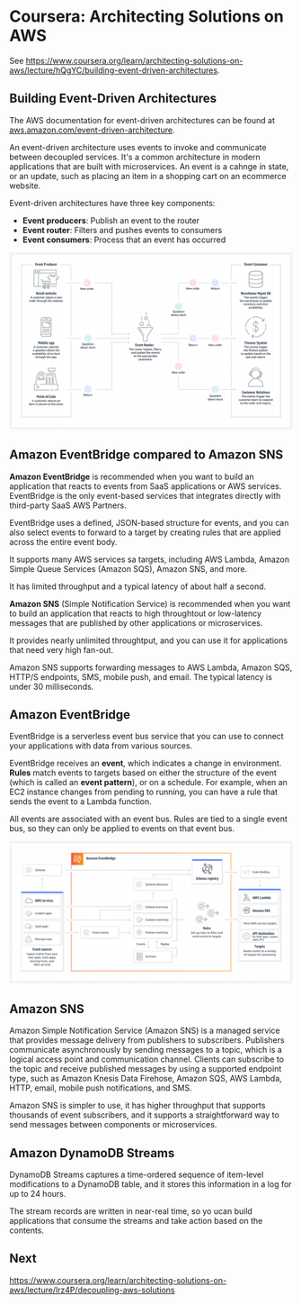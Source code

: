 # Coursera: Architecting Solutions on AWS

See https://www.coursera.org/learn/architecting-solutions-on-aws/lecture/hQgYC/building-event-driven-architectures.

## Building Event-Driven Architectures

The AWS documentation for event-driven architectures can be found at [aws.amazon.com/event-driven-architecture](aws.amazon.com/event-driven-architecture).

An event-driven architecture uses events to invoke and communicate between decoupled services. It's a common architecture in modern applications that are built with microservices. An event is a cahnge in state, or an update, such as placing an item in a shopping cart on an ecommerce website.

Event-driven architectures have three key components:

* **Event producers**: Publish an event to the router
* **Event router**: Filters and pushes events to consumers
* **Event consumers**: Process that an event has occurred

![](image1.png)

## Amazon EventBridge compared to Amazon SNS

**Amazon EventBridge** is recommended when you want to build an application that reacts to events from SaaS applications or AWS services. EventBridge is the only event-based services that integrates directly with third-party SaaS AWS Partners.

EventBridge uses a defined, JSON-based structure for events, and you can also select events to forward to a target by creating rules that are applied across the entire event body.

It supports many AWS services sa targets, including AWS Lambda, Amazon Simple Queue Services (Amazon SQS), Amazon SNS, and more.

It has limited throughput and a typical latency of about half a second.

**Amazon SNS** (Simple Notification Service) is recommended when you want to build an application that reacts to high throughtout or low-latency messages that are published by other applications or microservices.

It provides nearly unlimited throughtput, and you can use it for applications that need very high fan-out.

Amazon SNS supports forwarding messages to AWS Lambda, Amazon SQS, HTTP/S endpoints, SMS, mobile push, and email. The typical latency is under 30 milliseconds.

## Amazon EventBridge

EventBridge is a serverless event bus service that you can use to connect your applications with data from various sources.

EventBridge receives an **event**, which indicates a change in environment. **Rules** match events to targets based on either the structure of the event (which is called an **event pattern**), or on a schedule. For example, when an EC2 instance changes from pending to running, you can have a rule that sends the event to a Lambda function.

All events are associated with an event bus. Rules are tied to a single event bus, so they can only be applied to events on that event bus.

![](image2.png)

## Amazon SNS

Amazon Simple Notification Service (Amazon SNS) is a managed service that provides message delivery from publishers to subscribers. Publishers communicate asynchronously by sending messages to a topic, which is a logical access point and communication channel. Clients can subscribe to the topic and receive published messages by using a supported endpoint type, such as Amazon Knesis Data Firehose, Amazon SQS, AWS Lambda, HTTP, email, mobile push notifications, and SMS.

Amazon SNS is simpler to use, it has higher throughput that supports thousands of event subscribers, and it supports a straightforward way to send messages between components or microservices.

## Amazon DynamoDB Streams

DynamoDB Streams captures a time-ordered sequence of item-level modifications to a DynamoDB table, and it stores this information in a log for up to 24 hours.

The stream records are written in near-real time, so yo ucan build applications that consume the streams and take action based on the contents.

## Next

https://www.coursera.org/learn/architecting-solutions-on-aws/lecture/lrz4P/decoupling-aws-solutions